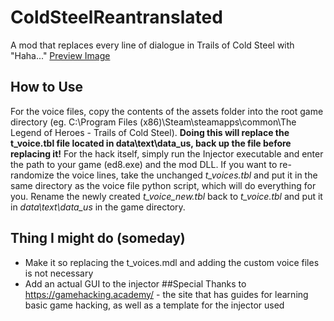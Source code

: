 # ColdSteelReantranslated
A mod that replaces every line of dialogue in Trails of Cold Steel with "Haha..."
[Preview Image](previewImage.png)
## How to Use
For the voice files, copy the contents of the assets folder into the root game directory (eg. C:\Program Files (x86)\Steam\steamapps\common\The Legend of Heroes - Trails of Cold Steel). **Doing this will replace the t_voice.tbl file located in data\text\data_us, back up the file before replacing it!**
For the hack itself, simply run the Injector executable and enter the path to your game (ed8.exe) and the mod DLL.
If you want to re-randomize the voice lines, take the unchanged *t_voices.tbl* and put it in the same directory as the voice file python script, which will do everything for you. Rename the newly created *t_voice_new.tbl* back to *t_voice.tbl* and put it in *data\text\data_us* in the game directory.
## Thing I might do (someday)
- Make it so replacing the t_voices.mdl and adding the custom voice files is not necessary
- Add an actual GUI to the injector
##Special Thanks to
https://gamehacking.academy/ - the site that has guides for learning basic game hacking, as well as a template for the injector used
